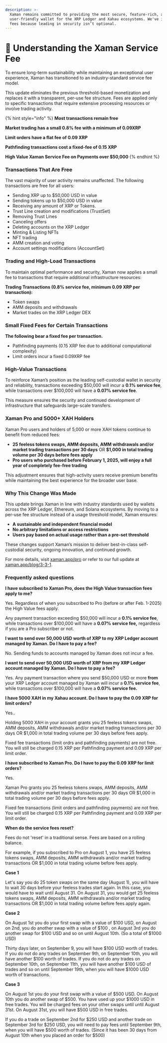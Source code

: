 ```yaml
---
description: >-
  Xaman remains committed to providing the most secure, feature-rich, and
  user-friendly wallet for the XRP Ledger and Xahau ecosystems. We've introduced
  fees because leading in security isn’t optional.
---
```


# 💙 Understanding the Xaman Service Fee

To ensure long-term sustainability while maintaining an exceptional user experience, Xaman has transitioned to an industry-standard service fee model.

This update eliminates the previous threshold-based monetization and replaces it with a transparent, per-use fee structure. Fees are applied only to specific transactions that require extensive processing resources or involve trading activity.

{% hint style="info" %}
**Most transactions remain free**

**Market trading has a small 0.8% fee with a minimum of 0.09XRP**

**Limit orders have a flat fee of 0.09 XRP**

**Pathfinding transactions cost a fixed-fee of 0.15 XRP**

**High Value Xaman Service Fee on Payments over $50,000**
{% endhint %}

### Transactions That Are Free

The vast majority of user activity remains unaffected. The following transactions are free for all users:

* Sending XRP up to $50,000 USD in value
* Sending tokens up to $50,000 USD in value
* Receiving any amount of XRP or Tokens.
* Trust Line creation and modifications (TrustSet)
* Removing Trust Lines
* Canceling offers
* Deleting accounts on the XRP Ledger
* Minting & Listing NFTs
* NFT trading
* AMM creation and voting
* Account settings modifications (AccountSet)

### Trading and High-Load Transactions

To maintain optimal performance and security, Xaman now applies a small fee to transactions that require additional infrastructure resources:

**Trading Transactions (0.8% service fee, minimum 0.09 XRP per transaction):**

* Token swaps
* AMM deposits and withdrawals
* Market trades on the XRP Ledger DEX&#x20;

### **Small Fixed Fees for Certain Transactions**

**The following bear a fixed fee per transaction.**

* Pathfinding payments (0.15 XRP fee due to additional computational complexity)
* Limit orders incur a fixed 0.09XRP fee

### High-Value Transactions

To reinforce Xaman’s position as the leading self-custodial wallet in security and reliability, transactions exceeding $50,000 will incur a **0.1% service fee**, while transactions over $100,000 will have a **0.07% service fee**.&#x20;

This measure ensures the security and continued development of infrastructure that safeguards large-scale transfers.

### Xaman Pro and 5000+ XAH Holders

Xaman Pro users and holders of 5,000 or more XAH tokens continue to benefit from reduced fees:

* **25 feeless tokens swaps, AMM deposits, AMM withdrawals and/or market trading transactions per 30 days** OR **$1,000 in total trading volume per 30 days before fees apply**
* **Pro users who purchased before February 1, 2025, will enjoy a full year of completely fee-free trading**

This adjustment ensures that high-activity users receive premium benefits while maintaining the best experience for the broader user base.

### Why This Change Was Made

This update brings Xaman in line with industry standards used by wallets across the XRP Ledger, Ethereum, and Solana ecosystems. By moving to a per-use fee structure instead of a usage threshold model, Xaman ensures:

* **A sustainable and independent financial model**
* **No arbitrary limitations or access restrictions**
* **Users pay based on actual usage rather than a pre-set threshold**

These changes support Xaman’s mission to deliver best-in-class self-custodial security, ongoing innovation, and continued growth.

For more details, visit [xaman.app/pro](https://xaman.app/pro) or refer to our full update at [xaman.app/blog/3-3-1](https://xaman.app/blog/3-3-1).

### Frequently asked questions

**I have subscribed to Xaman Pro, does the High Value transaction fees apply to me?**

Yes. Regardless of when you subscribed to Pro (before or after Feb. 1-2025) the High Value fees apply.

Any payment transaction exceeding $50,000 will incur a **0.1% service fee**, while transactions over $100,000 will have a **0.07% service fee,** regardless if you are a Pro subscriber or not.



**I want to send over 50,000 USD worth of XRP to my XRP Ledger account managed by Xaman. Do I have to pay a fee?**

No.  Sending funds to accounts managed by Xaman does not incur a fee.&#x20;



**I want to send over 50,000 USD worth of XRP from my XRP Ledger account managed by Xaman. Do I have to pay a fee?**

Yes.  Any payment transaction where you send $50,000 USD or more **from** your XRP Ledger account managed by Xaman will incur a **0.1% service fee**, while transactions over $100,000 will have a **0.07% service fee.**



**I have 5000 XAH in my Xahau account. Do I have to pay the 0.09 XRP for limit orders?**

Yes..

Holding 5000 XAH in your account grants you 25 feeless tokens swaps, AMM deposits, AMM withdrawals and/or market trading transactions per 30 days OR $1,000 in total trading volume per 30 days before fees apply.

Fixed fee transactions (limit ordrs and pathfinding payments) are not free. You will still be charged 0.15 XRP per Pathfinding payment and 0.09 XRP per limit order.



**I have subscribed to Xaman Pro. Do I have to pay the 0.09 XRP for limit orders?**

Yes.

Xaman Pro grants you 25 feeless tokens swaps, AMM deposits, AMM withdrawals and/or market trading transactions per 30 days OR $1,000 in total trading volume per 30 days before fees apply.

Fixed fee transactions (limit orders and pathfinding payments) are not free. You will still be charged 0.15 XRP per Pathfinding payment and 0.09 XRP per limit order.



**When do the service fees reset?**

Fees do not 'reset' in a traditional sense. Fees are based on a rolling balance.

For example, if you subscribed to Pro on August 1, you have 25 feeless tokens swaps, AMM deposits, AMM withdrawals and/or market trading transactions OR $1,000 in total trading volume before fees apply.

**Case 1**

Let's say you do 25 token swaps on the same day (August 1), you will have to wait 30 days before your feeless trades start again. In this case, you would have to wait until August 31. On August 31, you would get 25 feeless tokens swaps, AMM deposits, AMM withdrawals and/or market trading transactions OR $1,000 in total trading volume before fees apply again.

**Case 2**

On August 1st you do your first swap with a value of $100 USD, on August on 2nd, you do another swap with a value of $100 , on August 3rd you do another swap for $100 USD and so on until August 10th. (So a total of $1000 USD)&#x20;

Thirty days later, on September 9, you will have $100 USD worth of trades. If you do not do any trades on September 9th, on September 10th, you will have another $100 worth of trades. If you do not do any trades on September 10th, on September 11th, you will have another $100 USD of trades and so on until September 19th, when you will have $1000 USD worth of transactions.    &#x20;

**Case 3**

On August 1st you do your first swap with a value of $500 USD. On August 10th you do another swap of $500. You have used up your $1000 USD in free trades. You will be charged fees on your other swaps until until August 31st. On August 31st, you will have $500 USD in free trades.&#x20;

If you do a trade on September 2nd for $250 USD and another trade on September 3rd for $250 USD, you will need to pay fees until  September 9th, when you will have $500 worth of trades. (Since it has been 30 days from August 10th when you placed an order for $500)















